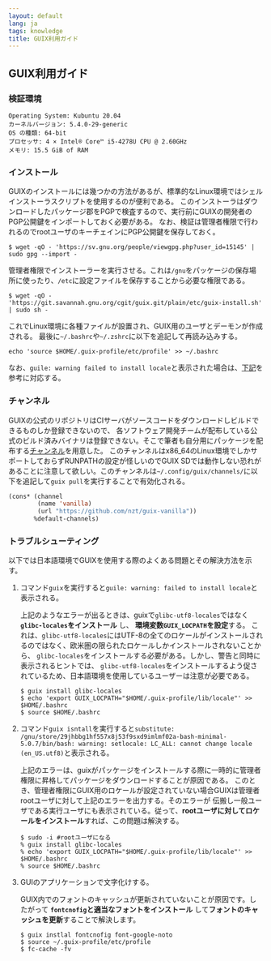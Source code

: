 ```yaml
---
layout: default
lang: ja
tags: knowledge
title: GUIX利用ガイド
---
```


## GUIX利用ガイド

### 検証環境

    Operating System: Kubuntu 20.04
    カーネルバージョン: 5.4.0-29-generic
    OS の種類: 64-bit
    プロセッサ: 4 × Intel® Core™ i5-4278U CPU @ 2.60GHz
    メモリ: 15.5 GiB of RAM

### インストール

GUIXのインストールには幾つかの方法があるが、標準的なLinux環境ではシェルインストーラスクリプトを使用するのが便利である。
このインストーラはダウンロードしたパッケージ郡をPGPで検査するので、実行前にGUIXの開発者のPGP公開鍵をインポートしておく必要がある。
なお、検証は管理者権限で行われるのでrootユーザのキーチェインにPGP公開鍵を保存しておく。

```shell
$ wget -qO - 'https://sv.gnu.org/people/viewgpg.php?user_id=15145' | sudo gpg --import -
```

管理者権限でインストーラーを実行させる。これは`/gnu`をパッケージの保存場所に使ったり、`/etc`に設定ファイルを保存することから必要な権限である。

```shell
$ wget -qO - 'https://git.savannah.gnu.org/cgit/guix.git/plain/etc/guix-install.sh' | sudo sh -
```

これでLinux環境に各種ファイルが設置され、GUIX用のユーザとデーモンが作成される。
最後に`~/.bashrc`や`~/.zshrc`に以下を追記して再読み込みする。

```shell
echo 'source $HOME/.guix-profile/etc/profile' >> ~/.bashrc
```

なお、`guile: warning failed to install locale`と表示された場合は、[下記](#troubleshooting)を参考に対応する。

### チャンネル

GUIXの公式のリポジトリはCIサーバがソースコードをダウンロードしビルドできるものしか登録できないので、
各ソフトウェア開発チームが配布している公式のビルド済みバイナリは登録できない。そこで筆者も自分用にパッケージを配布する[チャンネル](https://github.com/nzt/guix-vanilla)を用意した。
このチャンネルはx86_64のLinux環境でしかサポートしておらずRUNPATHの設定が怪しいのでGUIX SDでは動作しない恐れがあることに注意して欲しい。このチャンネルは`~/.config/guix/channels/`に以下を追記して`guix pull`を実行することで有効化される。

```lisp
(cons* (channel
        (name 'vanilla)
        (url "https://github.com/nzt/guix-vanilla"))
       %default-channels)
```

### <a name="troubleshooting">トラブルシューティング</a>

以下では日本語環境でGUIXを使用する際のよくある問題とその解決方法を示す。

1. コマンド`guix`を実行すると`guile: warning: failed to install locale`と表示される。
 
   上記のようなエラーが出るときは、guixで`glibc-utf8-locales`ではなく **`glibc-locales`をインストール** し、 **環境変数`GUIX_LOCPATH`を設定**する。
   これは、`glibc-utf8-locales`にはUTF-8の全てのロケールがインストールされるのではなく、欧米圏の限られたロケールしかインストールされないことから、
   `glibc-locales`をインストールする必要がある。しかし、警告と同時に表示されるヒントでは、
   `glibc-utf8-locales`をインストールするよう促されているため、日本語環境を使用しているユーザーは注意が必要である。
   
   ```shell
   $ guix install glibc-locales
   $ echo 'export GUIX_LOCPATH="$HOME/.guix-profile/lib/locale"' >> $HOME/.bashrc
   $ source $HOME/.bashrc
   ```
 2. コマンド`guix isntall`を実行すると`substitute: /gnu/store/29jhbbg1hf557x8j53f9sxd9imlmf02a-bash-minimal-5.0.7/bin/bash: warning: setlocale: LC_ALL: cannot change locale (en_US.utf8)`と表示される。
    
    上記のエラーは、guixがパッケージをインストールする際に一時的に管理者権限に昇格してパッケージをダウンロードすることが原因である。
    このとき、管理者権限にGUIX用のロケールが設定されていない場合GUIXは管理者rootユーザに対して上記のエラーを出力する。そのエラーが
    伝搬し一般ユーザである実行ユーザにも表示されている。従って、**rootユーザに対してロケールをインストール**すれば、この問題は解決する。
    
    ```shell
    $ sudo -i #rootユーザになる
    % guix install glibc-locales
    % echo 'export GUIX_LOCPATH="$HOME/.guix-profile/lib/locale"' >> $HOME/.bashrc
    % source $HOME/.bashrc
    ```
3. GUIのアプリケーションで文字化けする。
  
   GUIX内でのフォントのキャッシュが更新されていないことが原因です。したがって **`fontcnofig`と適当なフォントをインストール** して**フォントのキャッシュを更新**することで解決します。
   
   ```shell
   $ guix instlal fontcnofig font-google-noto
   $ source ~/.guix-profile/etc/profile
   $ fc-cache -fv
   ```
